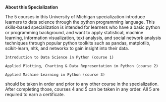 **About this Specialization**

   The 5 courses in this University of Michigan specialization introduce learners to data science through the python programming language. 
 This skills-based specialization is intended for learners who have a basic python or programming background, and want to apply statistical,
 machine learning, information visualization, text analysis, and social network analysis techniques through popular python toolkits such as 
 pandas, matplotlib, scikit-learn, nltk, and networkx to gain insight into their data.
 
 
    Introduction to Data Science in Python (course 1)
    
    Applied Plotting, Charting & Data Representation in Python (course 2)
    
    Applied Machine Learning in Python (course 3) 
 
 
 should be taken in order and prior to any other course in the specialization. 
 After completing those, courses 4 and 5 can be taken in any order. All 5 are required to earn a certificate.
